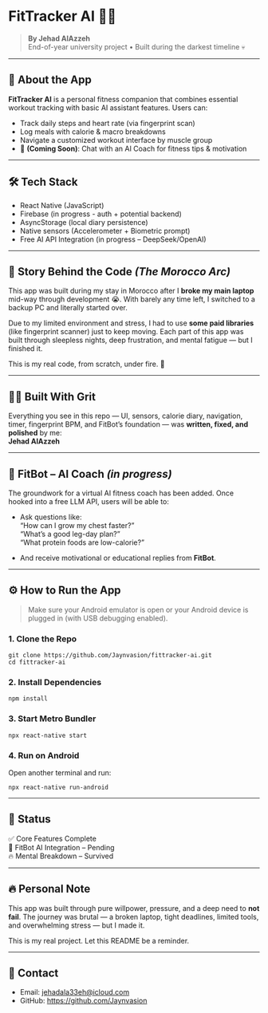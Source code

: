 # FitTracker AI 🧠💪

> **By Jehad AlAzzeh**  
> End-of-year university project • Built during the darkest timeline 💀

---

## 📱 About the App

**FitTracker AI** is a personal fitness companion that combines essential workout tracking with basic AI assistant features. Users can:

- Track daily steps and heart rate (via fingerprint scan)
- Log meals with calorie & macro breakdowns
- Navigate a customized workout interface by muscle group
- 🧠 **(Coming Soon)**: Chat with an AI Coach for fitness tips & motivation

---

## 🛠 Tech Stack

- React Native (JavaScript)
- Firebase (in progress - auth + potential backend)
- AsyncStorage (local diary persistence)
- Native sensors (Accelerometer + Biometric prompt)
- Free AI API Integration (in progress – DeepSeek/OpenAI)

---

## 📖 Story Behind the Code *(The Morocco Arc)*

This app was built during my stay in Morocco after I **broke my main laptop** mid-way through development 😭. With barely any time left, I switched to a backup PC and literally started over.

Due to my limited environment and stress, I had to use **some paid libraries** (like fingerprint scanner) just to keep moving. Each part of this app was built through sleepless nights, deep frustration, and mental fatigue — but I finished it.


This is my real code, from scratch, under fire. 💯

---

## 👨‍💻 Built With Grit

Everything you see in this repo — UI, sensors, calorie diary, navigation, timer, fingerprint BPM, and FitBot’s foundation — was **written, fixed, and polished** by me:  
**Jehad AlAzzeh**

---

## 🧠 FitBot – AI Coach *(in progress)*

The groundwork for a virtual AI fitness coach has been added. Once hooked into a free LLM API, users will be able to:

- Ask questions like:  
  “How can I grow my chest faster?”  
  “What’s a good leg-day plan?”  
  “What protein foods are low-calorie?”

- And receive motivational or educational replies from **FitBot**.

---

## ⚙️ How to Run the App

> Make sure your Android emulator is open or your Android device is plugged in (with USB debugging enabled).

### 1. Clone the Repo

    git clone https://github.com/Jaynvasion/fittracker-ai.git
    cd fittracker-ai

### 2. Install Dependencies

    npm install

### 3. Start Metro Bundler

    npx react-native start

### 4. Run on Android

Open another terminal and run:

    npx react-native run-android

---

## 🚀 Status

✅ Core Features Complete  
🧠 FitBot AI Integration – Pending  
🔥 Mental Breakdown – Survived  

---

## 🔥 Personal Note

This app was built through pure willpower, pressure, and a deep need to **not fail**. The journey was brutal — a broken laptop, tight deadlines, limited tools, and overwhelming stress — but I made it.

This is my real project. Let this README be a reminder.

---

## 👋 Contact

- Email: jehadala33eh@icloud.com
- GitHub: https://github.com/Jaynvasion

